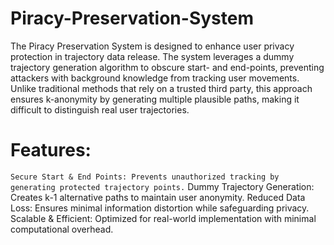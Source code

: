 # Piracy-Preservation-System

The Piracy Preservation System is designed to enhance user privacy protection in trajectory data release. The system leverages a dummy trajectory generation algorithm to obscure start- and end-points, preventing attackers with background knowledge from tracking user movements. Unlike traditional methods that rely on a trusted third party, this approach ensures k-anonymity by generating multiple plausible paths, making it difficult to distinguish real user trajectories.

# Features:
```Secure Start & End Points: Prevents unauthorized tracking by generating protected trajectory points.```
Dummy Trajectory Generation: Creates k-1 alternative paths to maintain user anonymity.
Reduced Data Loss: Ensures minimal information distortion while safeguarding privacy.
Scalable & Efficient: Optimized for real-world implementation with minimal computational overhead.
